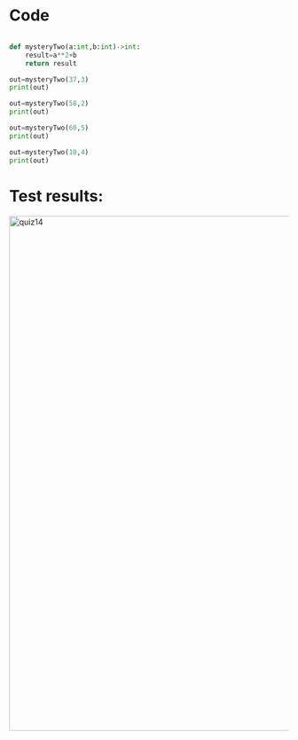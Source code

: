 # Code

```.py

def mysteryTwo(a:int,b:int)->int:
    result=a**2+b
    return result

out=mysteryTwo(37,3)
print(out)

out=mysteryTwo(58,2)
print(out)

out=mysteryTwo(60,5)
print(out)

out=mysteryTwo(10,4)
print(out)

```

# Test results:

<img width="928" alt="quiz14" src="https://user-images.githubusercontent.com/100017195/193735390-c0b524c0-37cb-462c-957d-5458d5563840.png">
